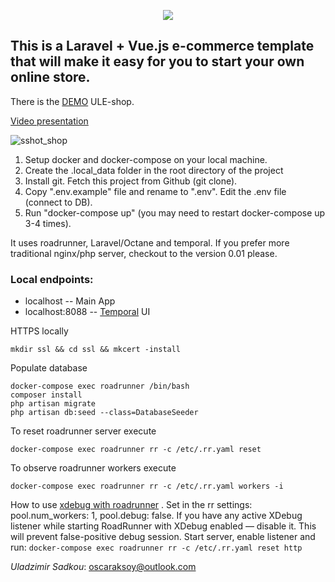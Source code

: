 <p align="center"><img src="https://laravel.com/assets/img/components/logo-laravel.svg"></p>

## This is a Laravel + Vue.js e-commerce template that will make it easy for you to start your own online store.


There is the [DEMO](https://lara-shop.westeurope.cloudapp.azure.com/) ULE-shop.

[Video presentation](https://youtu.be/McmVr2FEo-0)

<p><img src="https://preview.ibb.co/dyyGMb/sshot_shop.png" alt="sshot_shop" border="0"></p>

1. Setup docker and docker-compose on your local machine.
2. Create the .local_data folder in the root directory of the project
3. Install git. Fetch this project from Github (git clone).
4. Copy ".env.example" file and rename to ".env". Edit the .env file (connect to DB).
5. Run "docker-compose up" (you may need to restart docker-compose up 3-4 times).

It uses roadrunner, Laravel/Octane and temporal.
If you prefer more traditional nginx/php server, checkout to the version 0.01 please.

### Local endpoints:
- localhost  -- Main App
- localhost:8088 -- [Temporal](https://temporal.io) UI 

HTTPS locally
```
mkdir ssl && cd ssl && mkcert -install
```

Populate database
```
docker-compose exec roadrunner /bin/bash
composer install
php artisan migrate
php artisan db:seed --class=DatabaseSeeder
```

To reset roadrunner server execute
```
docker-compose exec roadrunner rr -c /etc/.rr.yaml reset
```
To observe roadrunner workers execute
```
docker-compose exec roadrunner rr -c /etc/.rr.yaml workers -i
```

How to use [xdebug with roadrunner](https://roadrunner.dev/docs/php-debugging/2023.x/en)
. Set in the rr settings: pool.num_workers: 1, pool.debug: false.
If you have any active XDebug listener while starting RoadRunner with XDebug enabled — disable it. This will prevent false-positive debug session.
Start server, enable listener and run:
``docker-compose exec roadrunner rr -c /etc/.rr.yaml reset http``

_Uladzimir Sadkou_: oscaraksoy@outlook.com
